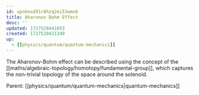 ```yaml
---
id: xpnknxd91r8hzq2ei53wmn6
title: Aharonov Bohm Effect
desc: ''
updated: 1727528441053
created: 1727528421349
up:
  - [[physics/quantum/quantum-mechanics]]
---
```

The Aharonov-Bohm effect can be described using the concept of the [[maths/algebraic-topology/homotopy/fundamental-group]], which captures the non-trivial topology of the space around the solenoid.

<!-- PARENT: auto -->
Parent: [[physics/quantum/quantum-mechanics|quantum-mechanics]]
<!-- /PARENT -->

